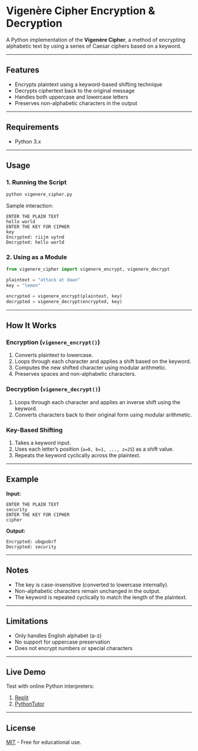# Vigenère Cipher Encryption & Decryption

A Python implementation of the **Vigenère Cipher**, a method of encrypting alphabetic text by using a series of Caesar ciphers based on a keyword.

---

## Features
- Encrypts plaintext using a keyword-based shifting technique  
- Decrypts ciphertext back to the original message  
- Handles both uppercase and lowercase letters  
- Preserves non-alphabetic characters in the output  

---

## Requirements
- Python 3.x

---

## Usage
### 1. Running the Script
```sh
python vigenere_cipher.py
```
Sample interaction:
```
ENTER THE PLAIN TEXT
hello world
ENTER THE KEY FOR CIPHER
key
Encrypted: riijm uytnd
Decrypted: hello world
```

### 2. Using as a Module
```python
from vigenere_cipher import vigenere_encrypt, vigenere_decrypt

plaintext = "attack at dawn"
key = "lemon"

encrypted = vigenere_encrypt(plaintext, key)
decrypted = vigenere_decrypt(encrypted, key)
```

---

## How It Works
### Encryption (`vigenere_encrypt()`)
1. Converts plaintext to lowercase.
2. Loops through each character and applies a shift based on the keyword.
3. Computes the new shifted character using modular arithmetic.
4. Preserves spaces and non-alphabetic characters.

### Decryption (`vigenere_decrypt()`)
1. Loops through each character and applies an inverse shift using the keyword.
2. Converts characters back to their original form using modular arithmetic.

### Key-Based Shifting
1. Takes a keyword input.
2. Uses each letter’s position (`a=0, b=1, ..., z=25`) as a shift value.
3. Repeats the keyword cyclically across the plaintext.

---

## Example
**Input:**
```
ENTER THE PLAIN TEXT
security
ENTER THE KEY FOR CIPHER
cipher
```
**Output:**
```
Encrypted: ubqpobrf
Decrypted: security
```

---

## Notes
- The key is case-insensitive (converted to lowercase internally).
- Non-alphabetic characters remain unchanged in the output.
- The keyword is repeated cyclically to match the length of the plaintext.

---

## Limitations
- Only handles English alphabet (a-z)
- No support for uppercase preservation
- Does not encrypt numbers or special characters

---

## Live Demo
Test with online Python interpreters:
1. [Replit](https://replit.com/)
2. [PythonTutor](https://pythontutor.com/render.html)

---

## License
[MIT](https://choosealicense.com/licenses/mit/) - Free for educational use.

